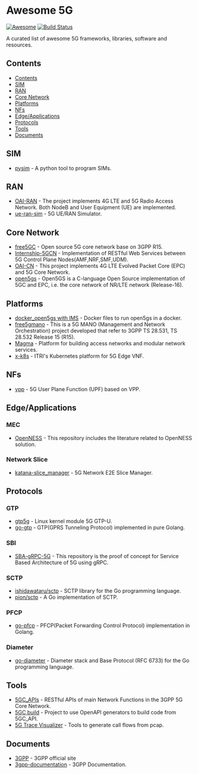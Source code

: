 # Awesome 5G

[![Awesome](https://raw.githubusercontent.com/sindresorhus/awesome/main/media/badge.svg)](https://github.com/sindresorhus/awesome)
[![Build Status](https://travis-ci.org/calee0219/awesome-5g.svg)](https://travis-ci.org/calee0219/awesome-5g)

A curated list of awesome 5G frameworks, libraries, software and resources.

## Contents

<!--ts-->
* [Contents](#contents)
* [SIM](#sim)
* [RAN](#ran)
* [Core Network](#core-network)
* [Platforms](#platforms)
* [NFs](#nfs)
* [Edge/Applications](#edgeapplications)
* [Protocols](#protocols)
* [Tools](#tools)
* [Documents](#documents)

<!-- Added by: calee, at: 2020年 7月17日 週五 13時39分28秒 CST -->

<!--te-->

## SIM

- [pysim](https://github.com/osmocom/pysim) - A python tool to program SIMs.

## RAN

- [OAI-RAN](https://gitlab.eurecom.fr/oai/openairinterface5g/) - The project implements 4G LTE and 5G Radio Access Network. Both NodeB and User Equipment (UE) are implemented.
- [ue-ran-sim](https://github.com/aligungr/ue-ran-sim) - 5G UE/RAN Simulator.

## Core Network

- [free5GC](https://github.com/free5gc/free5gc) - Open source 5G core network base on 3GPP R15.
- [Internship-5GCN](https://github.com/bubblecounter/Internship-5GCN) - Implementation of RESTful Web Services between 5G Control Plane Nodes(AMF,NRF,SMF,UDM).
- [OAI-CN](https://github.com/openairinterface) - This project implements 4G LTE Evolved Packet Core (EPC) and 5G Core Network.
- [open5gs](https://github.com/acetcom/open5gs) - Open5GS is a C-language Open Source implementation of 5GC and EPC, i.e. the core network of NR/LTE network (Release-16).

## Platforms

- [docker_open5gs with IMS](https://github.com/miaoski/docker_open5gs) - Docker files to run open5gs in a docker.
- [free5gmano](https://github.com/free5gmano/free5gmano) - This is a 5G MANO (Management and Network Orchestration) project developed that refer to 3GPP TS 28.531, TS 28.532 Release 15 (R15).
- [Magma](https://github.com/facebookincubator/magma) - Platform for building access networks and modular network services.
- [x-k8s](https://github.com/ITRI-ICL-Peregrine/x-k8s) - ITRI's Kubernetes platform for 5G Edge VNF.

## NFs

- [vpp](https://github.com/travelping/vpp) - 5G User Plane Function (UPF) based on VPP.

## Edge/Applications

### MEC

- [OpenNESS](https://github.com/open-ness/specs) - This repository includes the literature related to OpenNESS solution.

### Network Slice

- [katana-slice_manager](https://github.com/medianetlab/katana-slice_manager) - 5G Network E2E Slice Manager.

## Protocols

### GTP

- [gtp5g](https://github.com/PrinzOwO/gtp5g) - Linux kernel module 5G GTP-U.
- [go-gtp](https://github.com/wmnsk/go-gtp) - GTP(GPRS Tunneling Protocol) implemented in pure Golang.

### SBI

- [SBA-gRPC-5G](https://github.com/iithnewslab/SBA-gRPC-5G) - This repository is the proof of concept for Service Based Architecture of 5G using gRPC.

### SCTP

- [ishidawataru/sctp](https://github.com/ishidawataru/sctp) - SCTP library for the Go programming language.
- [pion/sctp](https://github.com/pion/sctp) - A Go implementation of SCTP.

### PFCP

- [go-pfcp](https://github.com/wmnsk/go-pfcp) - PFCP(Packet Forwarding Control Protocol) implementation in Golang.

### Diameter

- [go-diameter](https://github.com/fiorix/go-diameter) - Diameter stack and Base Protocol (RFC 6733) for the Go programming language.

## Tools

- [5GC_APIs](https://github.com/jdegre/5GC_APIs) - RESTful APIs of main Network Functions in the 3GPP 5G Core Network.
- [5GC build](https://github.com/H21lab/5GC_build) - Project to use OpenAPI generators to build code from 5GC_API.
- [5G Trace Visualizer](https://github.com/telekom/5g-trace-visualizer) - Tools to generate call flows from pcap.

## Documents

- [3GPP](https://www.3gpp.org/) - 3GPP official site
- [3gpp-documentation](https://github.com/emanuelfreitas/3gpp-documentation) - 3GPP Documentation.
